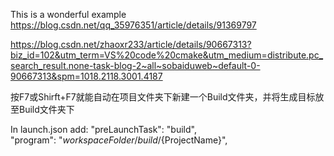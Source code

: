 This is a wonderful example
https://blog.csdn.net/qq_35976351/article/details/91369797

https://blog.csdn.net/zhaoxr233/article/details/90667313?biz_id=102&utm_term=VS%20code%20cmake&utm_medium=distribute.pc_search_result.none-task-blog-2~all~sobaiduweb~default-0-90667313&spm=1018.2118.3001.4187

按F7或Shirft+F7就能自动在项目文件夹下新建一个Build文件夹，并将生成目标放至Build文件夹下

In launch.json add: "preLaunchTask": "build",  
"program": "${workspaceFolder}/build/${ProjectName}", 

